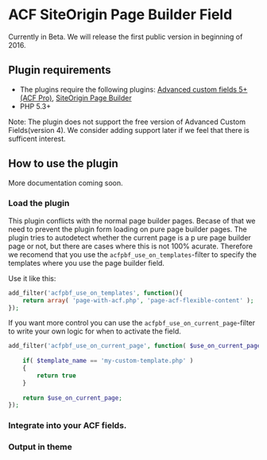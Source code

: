 
# ACF SiteOrigin Page Builder Field

Currently in Beta. We will release the first public version in beginning of 2016.

## Plugin requirements
 - The plugins require the following plugins: [Advanced custom fields 5+ (ACF Pro)](http://www.advancedcustomfields.com/), [SiteOrigin Page Builder](https://sv.wordpress.org/plugins/siteorigin-panels/)
 - PHP 5.3+
 
Note: The plugin does not support the free version of Advanced Custom Fields(version 4). We consider adding support later if we feel that there is sufficent interest.

## How to use the plugin

More documentation coming soon.

### Load the plugin

This plugin conflicts with the normal page builder pages. Becase of that we need to prevent the plugin form loading on pure page builder pages. The plugin tries to autodetect whether the current page is a p ure page builder page or not, but there are cases where this is not 100% acurate. Therefore we recomend that you use the `acfpbf_use_on_templates`-filter to specify the templates where you use the page builder field. 

Use it like this:

```php
add_filter('acfpbf_use_on_templates', function(){
    return array( 'page-with-acf.php', 'page-acf-flexible-content' );
});
```

If you want more control you can use the `acfpbf_use_on_current_page`-filter to write your own logic for when to activate the field.

```php
add_filter('acfpbf_use_on_current_page', function( $use_on_current_page, $template_name ){
	
	if( $template_name == 'my-custom-template.php' )
	{
		return true
	}
	
	return $use_on_current_page;
});
```

### Integrate into your ACF fields.




### Output in theme



